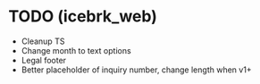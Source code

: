 # TODO (icebrk_web)

- Cleanup TS
- Change month to text options
- Legal footer
- Better placeholder of inquiry number, change length when v1+
